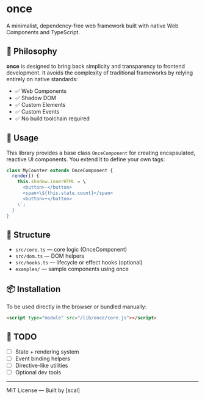 # once

A minimalist, dependency-free web framework built with native Web Components and TypeScript.

## 🌱 Philosophy

**once** is designed to bring back simplicity and transparency to frontend development. It avoids the complexity of traditional frameworks by relying entirely on native standards:

- ✅ Web Components
- ✅ Shadow DOM
- ✅ Custom Elements
- ✅ Custom Events
- ✅ No build toolchain required

## 🚀 Usage

This library provides a base class `OnceComponent` for creating encapsulated, reactive UI components. You extend it to define your own tags:

```ts
class MyCounter extends OnceComponent {
  render() {
    this.shadow.innerHTML = \`
      <button>-</button>
      <span>\${this.state.count}</span>
      <button>+</button>
    \`;
  }
}
```

## 📁 Structure

- `src/core.ts` — core logic (OnceComponent)
- `src/dom.ts` — DOM helpers
- `src/hooks.ts` — lifecycle or effect hooks (optional)
- `examples/` — sample components using once

## 📦 Installation

To be used directly in the browser or bundled manually:

```html
<script type="module" src="/lib/once/core.js"></script>
```

## 🔧 TODO

- [ ] State + rendering system
- [ ] Event binding helpers
- [ ] Directive-like utilities
- [ ] Optional dev tools

---

MIT License — Built by [scal]